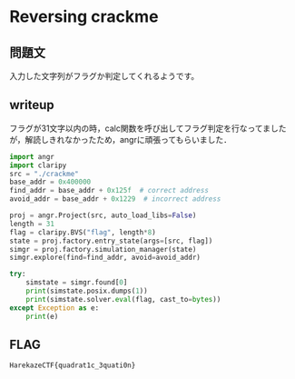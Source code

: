 # Reversing crackme

## 問題文

入力した文字列がフラグか判定してくれるようです。

## writeup

フラグが31文字以内の時，calc関数を呼び出してフラグ判定を行なってましたが，解読しきれなかったため，angrに頑張ってもらいました．

```Python
import angr
import claripy
src = "./crackme"
base_addr = 0x400000
find_addr = base_addr + 0x125f  # correct address
avoid_addr = base_addr + 0x1229  # incorrect address

proj = angr.Project(src, auto_load_libs=False)
length = 31
flag = claripy.BVS("flag", length*8)
state = proj.factory.entry_state(args=[src, flag])
simgr = proj.factory.simulation_manager(state)
simgr.explore(find=find_addr, avoid=avoid_addr)

try:
    simstate = simgr.found[0]
    print(simstate.posix.dumps(1))
    print(simstate.solver.eval(flag, cast_to=bytes))
except Exception as e:
    print(e)
```

## FLAG

```bash
HarekazeCTF{quadrat1c_3quati0n}
```

